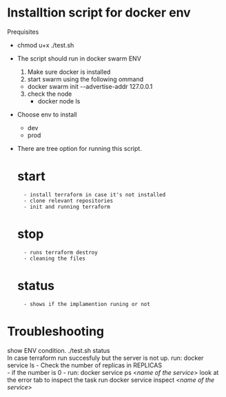 # Installtion script for docker env

Prequisites
- chmod u+x ./test.sh
- The script should run in docker swarm ENV
    1. Make sure docker is installed 
    2. start swarm using the following ommand
     - docker swarm init --advertise-addr 127.0.0.1
    3. check the node 
        - docker node ls


- Choose env to install 
    - dev
    - prod
- There are tree option for running this script.
    # start 
        - install terraform in case it's not installed 
        - clone relevant repositories
        - init and running terraform   
    # stop  
        - runs terraform destroy
        - cleaning the files 
    # status
        - shows if the implamention runing or not


# Troubleshooting 

show ENV condition.
./test.sh status  
In case terraform run succesfuly but the server is not up.
run:
    docker service ls 
    - Check the number of replicas in REPLICAS  
    - if the number is 0 
        -  run: 
            docker service ps <_name of the service_>
        look at the error tab
        to inspect the task run 
        docker service inspect <_name of the service_>